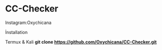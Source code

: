 # CC-Checker
Instagram:Oxychicana

İnstallation

Termux & Kali
__git clone https://github.com/Oxychicana/CC-Checker.git__
